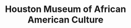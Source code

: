 ---
layout: repo
title: "Houston Museum of African American Culture"
id: 16930
permalink: repos/16930/
---